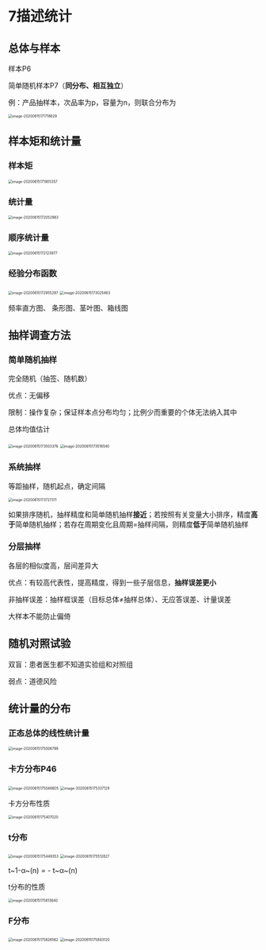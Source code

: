 # 7描述统计



## 总体与样本

样本P6

简单随机样本P7（**同分布、相互独立**）

例：产品抽样本，次品率为p，容量为n，则联合分布为

<img src="7 描述统计.assets/image-20200615171718629.png" alt="image-20200615171718629" style="zoom:50%;" />



## 样本矩和统计量

### 样本矩

<img src="7 描述统计.assets/image-20200615171905357.png" alt="image-20200615171905357" style="zoom:50%;" />



### 统计量

<img src="7 描述统计.assets/image-20200615172052983.png" alt="image-20200615172052983" style="zoom:50%;" />



### 顺序统计量

<img src="7 描述统计.assets/image-20200615172123977.png" alt="image-20200615172123977" style="zoom:50%;" />



### 经验分布函数

<img src="7 描述统计.assets/image-20200615172955287.png" alt="image-20200615172955287" style="zoom:50%;" />

<img src="7 描述统计.assets/image-20200615173025463.png" alt="image-20200615173025463" style="zoom:50%;" />



 频率直方图、 条形图、茎叶图、箱线图



## 抽样调查方法

### 简单随机抽样

完全随机（抽签、随机数）

优点：无偏移

限制：操作复杂；保证样本点分布均匀；比例少而重要的个体无法纳入其中

总体均值估计

<img src="7 描述统计.assets/image-20200615173503376.png" alt="image-20200615173503376" style="zoom:50%;" />

<img src="7 描述统计.assets/image-20200615173518540.png" alt="image-20200615173518540" style="zoom:50%;" />



### 系统抽样

等距抽样，随机起点，确定间隔

<img src="7 描述统计.assets/image-20200615173727311.png" alt="image-20200615173727311" style="zoom:50%;" />

如果排序随机，抽样精度和简单随机抽样**接近**；若按照有关变量大小排序，精度**高于**简单随机抽样；若存在周期变化且周期=抽样间隔，则精度**低于**简单随机抽样



### 分层抽样

各层的相似度高，层间差异大

优点：有较高代表性，提高精度，得到一些子层信息，**抽样误差更小**

非抽样误差：抽样框误差（目标总体≠抽样总体）、无应答误差、计量误差

大样本不能防止偏倚



## 随机对照试验

双盲：患者医生都不知道实验组和对照组

弱点：道德风险



## 统计量的分布

### 正态总体的线性统计量

<img src="7 描述统计.assets/image-20200615175006799.png" alt="image-20200615175006799" style="zoom:50%;" />

### 卡方分布P46

<img src="7 描述统计.assets/image-20200615175048605.png" alt="image-20200615175048605" style="zoom:50%;" />

<img src="7 描述统计.assets/image-20200615175337129.png" alt="image-20200615175337129" style="zoom:50%;" />

卡方分布性质

<img src="7 描述统计.assets/image-20200615175407020.png" alt="image-20200615175407020" style="zoom:50%;" />



### t分布

<img src="7 描述统计.assets/image-20200615175449353.png" alt="image-20200615175449353" style="zoom:50%;" />

<img src="7 描述统计.assets/image-20200615175512827.png" alt="image-20200615175512827" style="zoom:50%;" />

t~1-α~(n) = - t~α~(n)

t分布的性质

<img src="7 描述统计.assets/image-20200615175813640.png" alt="image-20200615175813640" style="zoom:50%;" />



### F分布

<img src="7 描述统计.assets/image-20200615175826562.png" alt="image-20200615175826562" style="zoom:50%;" />

<img src="7 描述统计.assets/image-20200615175843120.png" alt="image-20200615175843120" style="zoom:50%;" />

